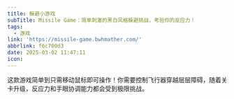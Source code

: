```yaml
---
title: 躲避小游戏
subTitle: Missile Game：简单刺激的黑白风格躲避挑战，考验你的反应力！
tags:
  - 游戏
link: 'https://missile-game.bwhmather.com/'
abbrlink: f6c700d3
date: 2025-03-02 11:47:11
icon:
---
```


这款游戏简单到只需移动鼠标即可操作！你需要控制飞行器穿越层层障碍，随着关卡升级，反应力和手眼协调能力都会受到极限挑战。